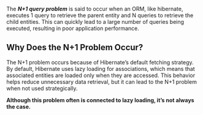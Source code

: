 The **_N+1 query problem_** is said to occur when an ORM, like hibernate, executes 1 query to retrieve the parent entity and N queries to retrieve the child entities.
This can quickly lead to a large number of queries being executed, resulting in poor application performance.

## Why Does the N+1 Problem Occur?

The N+1 problem occurs because of Hibernate’s default fetching strategy. By default, Hibernate uses lazy loading for associations, which means that associated entities are loaded only when they are accessed. This behavior helps reduce unnecessary data retrieval, but it can lead to the N+1 problem when not used strategically.

**Although this problem often is connected to lazy loading, it’s not always the case.**